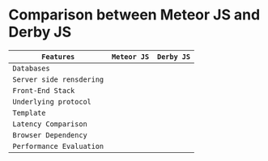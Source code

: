 # Comparison between Meteor JS and Derby JS

|`Features`|`Meteor JS`|`Derby JS`|
|------------------|-----------|-----------|
|`Databases`|  |  |
|`Server side rensdering`|  |   |
|`Front-End Stack`|   |   |
|`Underlying protocol`|   |   |
|`Template`|   |    |
|`Latency Comparison`|     |    |
|`Browser Dependency`|     |    |
|`Performance Evaluation`|     |    |

